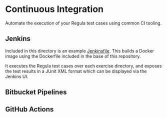 # Continuous Integration

Automate the execution of your Regula test cases using common CI tooling.

## Jenkins

Included in this directory is an example [Jenkinsfile](Jenkinsfile). This builds a Docker image using the Dockerfile included in the base of this repository. 

It executes the Regula test cases over each exercise directory, and exposes the test results in a JUnit XML format which can be displayed via the Jenkins UI.

## Bitbucket Pipelines



## GitHub Actions